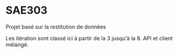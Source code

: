 # SAE303
Projet basé sur la restitution de données 

Les itération sont classé ici à partir de la 3 jusqu'à la 8. 
API et client mélangé.







<script src="https://code.highcharts.com/highcharts.js"></script>
